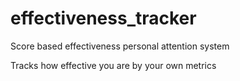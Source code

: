 # effectiveness_tracker
Score based effectiveness personal attention system

Tracks how effective you are by your own metrics
